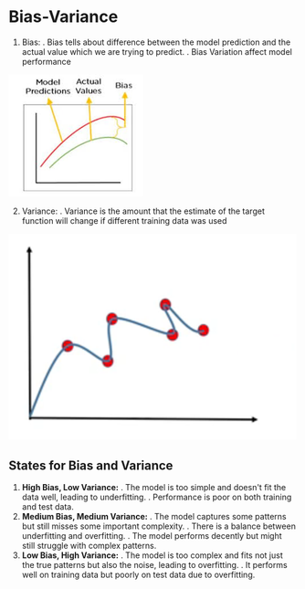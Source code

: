 # Bias-Variance

1. Bias:
    . Bias tells about difference between the model prediction and the actual value which we are trying to predict.
    . Bias Variation affect model performance

![Bias image](../assets/bias.jpeg)

2. Variance:
    . Variance is the amount that the estimate of the target function will change if different training data was used

![Variance image](../assets/variance.png)

## States for Bias and Variance

1. **High Bias, Low Variance:**
    . The model is too simple and doesn't fit the data well, leading to underfitting.
    . Performance is poor on both training and test data.
2. **Medium Bias, Medium Variance:**
    . The model captures some patterns but still misses some important complexity.
    . There is a balance between underfitting and overfitting.
    . The model performs decently but might still struggle with complex patterns.
3. **Low Bias, High Variance:**
    . The model is too complex and fits not just the true patterns but also the noise, leading to overfitting.
    . It performs well on training data but poorly on test data due to overfitting.
